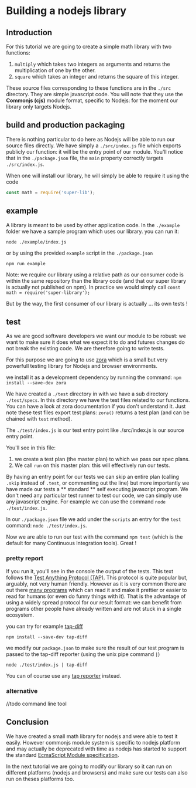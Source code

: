 # Building a nodejs library

## Introduction

For this tutorial we are going to create a simple math library with two functions:

1. `multiply` which takes two integers as arguments and returns the multiplication of one by the other.
2. `square` which takes an integer and returns the square of this integer.

These source files corresponding to these functions are in the `./src` directory.
They are simple javascript code. You will note that they use the **Commonjs (cjs)** module format, specific to Nodejs: for the moment our library only targets Nodejs.

## build and production packaging

There is nothing particular to do here as Nodejs will be able to run our source files directly.
We have simply a `./src/index.js` file which exports publicly our function: it will be the entry point of our module.
You'll notice that in the `./package.json` file, the `main` property correctly targets `./src/index.js`.

When one will install our library, he will simply be able to require it using the code
```Javascript
const math = require('super-lib');
```

## example

A library is meant to be used by other application code.
In the `./example` folder we have a sample program which uses our library. you can run it:

`node ./example/index.js`

or by using the provided `example` script in the `./package.json`

`npm run example`

Note: we require our library using a relative path as our consumer code is within the same repository than the library code (and that our super library is actually not published on npm).
In practice we would simply call `const math = require('super-library');`

But by the way, the first consumer of our library is actually ... its own tests !

## test

As we are good software developers we want our module to be robust: we want to make sure it does what we expect it to do and futures changes do not break the existing code.
We are therefore going to write tests.

For this purpose we are going to use [zora](https://github.com/lorenzofox3/zora) which is a small but very powerfull testing library for Nodejs and browser environments.

we install it as a development dependency by running the command:
`npm install --save-dev zora`

We have created a `./test` directory in with we have a sub directory `./test/specs`. In this directory we have the test files related to our functions. You can have a look at
zora documentation if you don't understand it. Just note these test files export test plans: `zora()` returns a test plan (and can be chained with `test` method).

The `./test/index.js` is our test entry point like ./src/index.js is our source entry point.

You'll see in this file:
1. we create a test plan (the master plan) to which we pass our spec plans.
2. We call `run` on this master plan: this will effectively run our tests.

By having an entry point for our tests we can skip an entire plan (calling `.skip` instead of `.test`, or commenting out the line) but more importantly we have made our tests
a ** standard ** self executing javascript program. We don't need any particular test runner to test our code, we can simply use any javascript engine.
For example we can use the command `node ./test/index.js`.

In our `./package.json` file we add under the `scripts` an entry for the `test` command: `node ./test/index.js`.

Now we are able to run our test with the command `npm test` (which is the default for many Continuous Integration tools). Great !

### pretty report

If you run it, you'll see in the console the output of the tests. This text follows the [Test Anything Protocol (TAP)](). This protocol is quite popular but, arguably, not very human friendly.
However as it is very common there are out there [many programs]() which can read it and make it prettier or easier to read for humans (or even do funny things with it).
That is the advantage of using a widely spread protocol for our result format: we can benefit from programs other people have already written and are not stuck in a single ecosystem.

you can try for example [tap-diff]()

`npm install --save-dev tap-diff`

we modify our `package.json` to make sure the result of our test program is passed to the tap-diff reporter (using the unix pipe command `|`)

`node ./test/index.js | tap-diff`

You can of course use any [tap reporter]() instead.

### alternative

//todo command line tool

## Conclusion

We have created a small math library for nodejs and were able to test it easily. However commonjs module system is specific to nodejs platform and may actually be deprecated with time as nodejs has
started to support the standard [EcmaScript Module specification]().

In the next tutorial we are going to modify our library so it can run on different platforms (nodejs and browsers) and make sure our tests can also run on theses platforms too.
